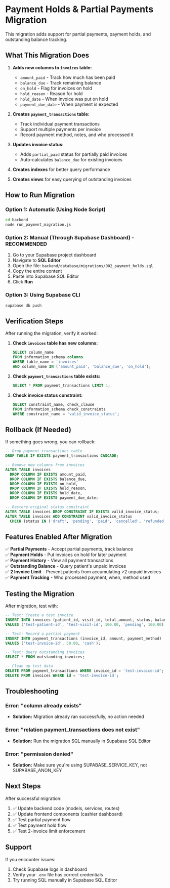 # Payment Holds & Partial Payments Migration

This migration adds support for partial payments, payment holds, and outstanding balance tracking.

## What This Migration Does

1. **Adds new columns to `invoices` table:**
   - `amount_paid` - Track how much has been paid
   - `balance_due` - Track remaining balance
   - `on_hold` - Flag for invoices on hold
   - `hold_reason` - Reason for hold
   - `hold_date` - When invoice was put on hold
   - `payment_due_date` - When payment is expected

2. **Creates `payment_transactions` table:**
   - Track individual payment transactions
   - Support multiple payments per invoice
   - Record payment method, notes, and who processed it

3. **Updates invoice status:**
   - Adds `partial_paid` status for partially paid invoices
   - Auto-calculates `balance_due` for existing invoices

4. **Creates indexes** for better query performance

5. **Creates views** for easy querying of outstanding invoices

## How to Run Migration

### Option 1: Automatic (Using Node Script)

```bash
cd backend
node run_payment_migration.js
```

### Option 2: Manual (Through Supabase Dashboard) - **RECOMMENDED**

1. Go to your Supabase project dashboard
2. Navigate to **SQL Editor**
3. Open the file: `backend/database/migrations/002_payment_holds.sql`
4. Copy the entire content
5. Paste into Supabase SQL Editor
6. Click **Run**

### Option 3: Using Supabase CLI

```bash
supabase db push
```

## Verification Steps

After running the migration, verify it worked:

1. **Check `invoices` table has new columns:**
   ```sql
   SELECT column_name 
   FROM information_schema.columns 
   WHERE table_name = 'invoices' 
   AND column_name IN ('amount_paid', 'balance_due', 'on_hold');
   ```

2. **Check `payment_transactions` table exists:**
   ```sql
   SELECT * FROM payment_transactions LIMIT 1;
   ```

3. **Check invoice status constraint:**
   ```sql
   SELECT constraint_name, check_clause 
   FROM information_schema.check_constraints 
   WHERE constraint_name = 'valid_invoice_status';
   ```

## Rollback (If Needed)

If something goes wrong, you can rollback:

```sql
-- Drop payment_transactions table
DROP TABLE IF EXISTS payment_transactions CASCADE;

-- Remove new columns from invoices
ALTER TABLE invoices 
  DROP COLUMN IF EXISTS amount_paid,
  DROP COLUMN IF EXISTS balance_due,
  DROP COLUMN IF EXISTS on_hold,
  DROP COLUMN IF EXISTS hold_reason,
  DROP COLUMN IF EXISTS hold_date,
  DROP COLUMN IF EXISTS payment_due_date;

-- Restore original status constraint
ALTER TABLE invoices DROP CONSTRAINT IF EXISTS valid_invoice_status;
ALTER TABLE invoices ADD CONSTRAINT valid_invoice_status 
  CHECK (status IN ('draft', 'pending', 'paid', 'cancelled', 'refunded'));
```

## Features Enabled After Migration

✅ **Partial Payments** - Accept partial payments, track balance  
✅ **Payment Holds** - Put invoices on hold for later payment  
✅ **Payment History** - View all payment transactions  
✅ **Outstanding Balance** - Query patient's unpaid invoices  
✅ **2 Invoice Limit** - Prevent patients from accumulating >2 unpaid invoices  
✅ **Payment Tracking** - Who processed payment, when, method used  

## Testing the Migration

After migration, test with:

```sql
-- Test: Create a test invoice
INSERT INTO invoices (patient_id, visit_id, total_amount, status, balance_due)
VALUES ('test-patient-id', 'test-visit-id', 100.00, 'pending', 100.00);

-- Test: Record a partial payment
INSERT INTO payment_transactions (invoice_id, amount, payment_method)
VALUES ('test-invoice-id', 50.00, 'cash');

-- Test: Query outstanding invoices
SELECT * FROM outstanding_invoices;

-- Clean up test data
DELETE FROM payment_transactions WHERE invoice_id = 'test-invoice-id';
DELETE FROM invoices WHERE id = 'test-invoice-id';
```

## Troubleshooting

### Error: "column already exists"
- **Solution:** Migration already ran successfully, no action needed

### Error: "relation payment_transactions does not exist"
- **Solution:** Run the migration SQL manually in Supabase SQL Editor

### Error: "permission denied"
- **Solution:** Make sure you're using SUPABASE_SERVICE_KEY, not SUPABASE_ANON_KEY

## Next Steps

After successful migration:

1. ✅ Update backend code (models, services, routes)
2. ✅ Update frontend components (cashier dashboard)
3. ✅ Test partial payment flow
4. ✅ Test payment hold flow
5. ✅ Test 2-invoice limit enforcement

## Support

If you encounter issues:
1. Check Supabase logs in dashboard
2. Verify your `.env` file has correct credentials
3. Try running SQL manually in Supabase SQL Editor
